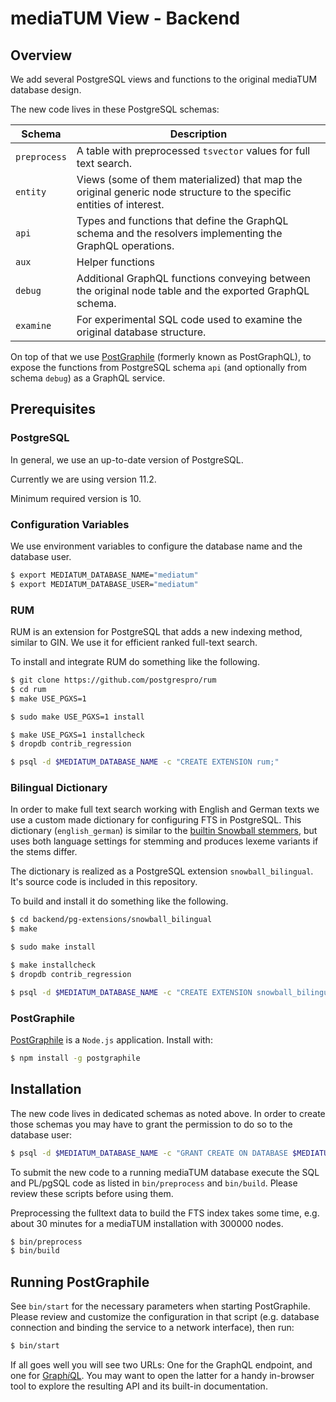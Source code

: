 
# mediaTUM View - Backend

## Overview

We add several PostgreSQL views and functions to the original mediaTUM database design.

The new code lives in these PostgreSQL schemas:

| Schema    | Description                              |
| --------- | ---------------------------------------- |
| `preprocess`  | A table with preprocessed `tsvector` values for full text search. |
| `entity`  | Views (some of them materialized) that map the original generic node structure to the specific entities of interest. |
| `api`     | Types and functions that define the GraphQL schema and the resolvers implementing the GraphQL operations. |
| `aux`     | Helper functions                         |
| `debug`   | Additional GraphQL functions conveying between the original node table and the exported GraphQL schema. |
| `examine` | For experimental SQL code used to examine the original database structure. |

On top of that we use [PostGraphile](https://www.graphile.org/postgraphile/) (formerly known as PostGraphQL), to expose the functions from PostgreSQL schema `api` (and optionally from schema `debug`) as a GraphQL service.

## Prerequisites

### PostgreSQL

In general, we use an up-to-date version of PostgreSQL. 

Currently we are using version 11.2.

Minimum required version is 10.

### Configuration Variables

We use environment variables to configure the database name and the database user.

```sh
$ export MEDIATUM_DATABASE_NAME="mediatum"
$ export MEDIATUM_DATABASE_USER="mediatum"
```

### RUM

RUM is an extension for PostgreSQL that adds a new indexing method, similar to GIN.
We use it for efficient ranked full-text search.

To install and integrate RUM do something like the following.

```sh
$ git clone https://github.com/postgrespro/rum
$ cd rum
$ make USE_PGXS=1

$ sudo make USE_PGXS=1 install

$ make USE_PGXS=1 installcheck
$ dropdb contrib_regression

$ psql -d $MEDIATUM_DATABASE_NAME -c "CREATE EXTENSION rum;"
```

### Bilingual Dictionary

In order to make full text search working with English and German texts
we use a custom made dictionary for configuring FTS in PostgreSQL.
This dictionary (`english_german`) is similar to the
[builtin Snowball stemmers](https://www.postgresql.org/docs/current/textsearch-dictionaries.html#TEXTSEARCH-SNOWBALL-DICTIONARY),
but uses both language settings for stemming and produces lexeme variants if the stems differ.

The dictionary is realized as a PostgreSQL extension `snowball_bilingual`.
It's source code is included in this repository.

To build and install it do something like the following.

```sh
$ cd backend/pg-extensions/snowball_bilingual
$ make

$ sudo make install

$ make installcheck
$ dropdb contrib_regression

$ psql -d $MEDIATUM_DATABASE_NAME -c "CREATE EXTENSION snowball_bilingual;"
```

### PostGraphile

[PostGraphile](https://www.graphile.org/postgraphile/) is a `Node.js` application. Install with:

```sh
$ npm install -g postgraphile
```

## Installation

The new code lives in dedicated schemas as noted above. 
In order to create those schemas you may have to grant the permission to do so to the database user:

```sh
$ psql -d $MEDIATUM_DATABASE_NAME -c "GRANT CREATE ON DATABASE $MEDIATUM_DATABASE_NAME TO $MEDIATUM_DATABASE_USER;"
```

To submit the new code to a running mediaTUM database execute the SQL and PL/pgSQL code as listed in `bin/preprocess` and `bin/build`.
Please review these scripts before using them.

Preprocessing the fulltext data to build the FTS index takes some time, e.g. about 30 minutes for a mediaTUM installation with 300000 nodes.

```sh
$ bin/preprocess
$ bin/build
```

## Running PostGraphile

See `bin/start` for the necessary parameters when starting PostGraphile. Please review and customize the configuration in that script (e.g. database connection and binding the service to a network interface), then run:

```sh
$ bin/start
```

If all goes well you will see two URLs: One for the GraphQL endpoint, and one for [Graph*i*QL](https://github.com/graphql/graphiql). You may want to open the latter for a handy in-browser tool to explore the resulting API and its built-in documentation.

